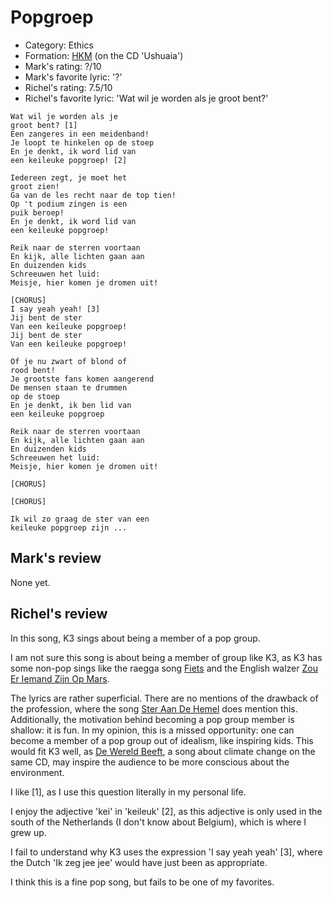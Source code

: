 # Popgroep

 * Category: Ethics
 * Formation: [HKM](Hkm.md) (on the CD 'Ushuaia')
 * Mark's rating: ?/10
 * Mark's  favorite lyric: '?'
 * Richel's rating: 7.5/10
 * Richel's  favorite lyric: 'Wat wil je worden als je groot bent?'

```
Wat wil je worden als je 
groot bent? [1]
Een zangeres in een meidenband!
Je loopt te hinkelen op de stoep
En je denkt, ik word lid van
een keileuke popgroep! [2]

Iedereen zegt, je moet het
groot zien!
Ga van de les recht naar de top tien!
Op 't podium zingen is een
puik beroep!
En je denkt, ik word lid van 
een keileuke popgroep!

Reik naar de sterren voortaan
En kijk, alle lichten gaan aan
En duizenden kids
Schreeuwen het luid:
Meisje, hier komen je dromen uit!

[CHORUS]
I say yeah yeah! [3]
Jij bent de ster
Van een keileuke popgroep!
Jij bent de ster
Van een keileuke popgroep!

Of je nu zwart of blond of
rood bent!
Je grootste fans komen aangerend
De mensen staan te drummen
op de stoep
En je denkt, ik ben lid van
een keileuke popgroep

Reik naar de sterren voortaan
En kijk, alle lichten gaan aan
En duizenden kids
Schreeuwen het luid:
Meisje, hier komen je dromen uit!

[CHORUS]

[CHORUS]

Ik wil zo graag de ster van een
keileuke popgroep zijn ...
```

## Mark's review

None yet.

## Richel's review

In this song, K3 sings about being a member of a pop group.

I am not sure this song is about being a member of group like K3,
as K3 has some non-pop sings like the raegga song [Fiets](Fiets.md)
and the English walzer [Zou Er Iemand Zijn Op Mars](ZouErIemandZijnOpMars.md).

The lyrics are rather superficial. There are no mentions of the drawback
of the profession, where the song [Ster Aan De Hemel](SterAanDeHemel.md)
does mention this. Additionally, the motivation behind becoming a pop
group member is shallow: it is fun. In my opinion, this is a missed
opportunity: one can become a member of a pop group out of
idealism, like inspiring kids. This would fit K3 well, 
as [De Wereld Beeft](DeWereldBeeft.md), a song about climate change 
on the same CD, may inspire the audience to
be more conscious about the environment.

I like [1], as I use this question literally in my personal life.

I enjoy the adjective 'kei' in 'keileuk' [2], as this adjective is 
only used in the south of the Netherlands (I don't know about Belgium),
which is where I grew up.

I fail to understand why K3 uses the expression 'I say yeah yeah' [3], where
the Dutch 'Ik zeg jee jee' would have just been as appropriate.

I think this is a fine pop song, but fails to be one of my favorites.


